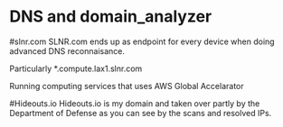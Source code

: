# DNS and domain_analyzer


#slnr.com
SLNR.com ends up as endpoint for every device when doing advanced DNS reconnaisance.

Particularly *.compute.lax1.slnr.com

Running computing services that uses AWS Global Accelarator


#Hideouts.io
Hideouts.io is my domain and taken over partly by the Department of Defense as you can see by the scans and resolved IPs.

